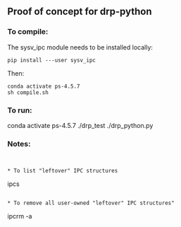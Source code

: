 ## Proof of concept for drp-python

### To compile:

The sysv_ipc module needs to be installed locally:


```
pip install ---user sysv_ipc
```

Then:

```
conda activate ps-4.5.7
sh compile.sh
```


### To run:

conda activate ps-4.5.7
./drp_test ./drp_python.py


### Notes:


  ```


* To list "leftover" IPC structures

  ```
  ipcs
  ```

* To remove all user-owned "leftover" IPC structures"

  ```
  ipcrm -a
  ```

